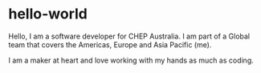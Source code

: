 # hello-world
Hello, I am a software developer for CHEP Australia. I am part of a Global team that covers the Americas, Europe and Asia Pacific (me).

I am a maker at heart and love working with my hands as much as coding.
